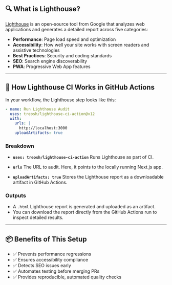 

## 🔍 What is Lighthouse?

[Lighthouse](https://developer.chrome.com/docs/lighthouse/overview/) is an open-source tool from Google that analyzes web applications and generates a detailed report across five categories:

* **Performance**: Page load speed and optimization
* **Accessibility**: How well your site works with screen readers and assistive technologies
* **Best Practices**: Security and coding standards
* **SEO**: Search engine discoverability
* **PWA**: Progressive Web App features

---

## 🚀 How Lighthouse CI Works in GitHub Actions

In your workflow, the Lighthouse step looks like this:

```yaml
- name: Run Lighthouse Audit
  uses: treosh/lighthouse-ci-action@v12
  with:
    urls: |
      http://localhost:3000
    uploadArtifacts: true
```

### Breakdown

* **`uses: treosh/lighthouse-ci-action`**
  Runs Lighthouse as part of CI.

* **`urls`**
  The URL to audit. Here, it points to the locally running Next.js app.

* **`uploadArtifacts: true`**
  Stores the Lighthouse report as a downloadable artifact in GitHub Actions.

### Outputs

* A `.html` Lighthouse report is generated and uploaded as an artifact.
* You can download the report directly from the GitHub Actions run to inspect detailed results.

---

## 📦 Benefits of This Setup

* ✅ Prevents performance regressions
* ✅ Ensures accessibility compliance
* ✅ Detects SEO issues early
* ✅ Automates testing before merging PRs
* ✅ Provides reproducible, automated quality checks

